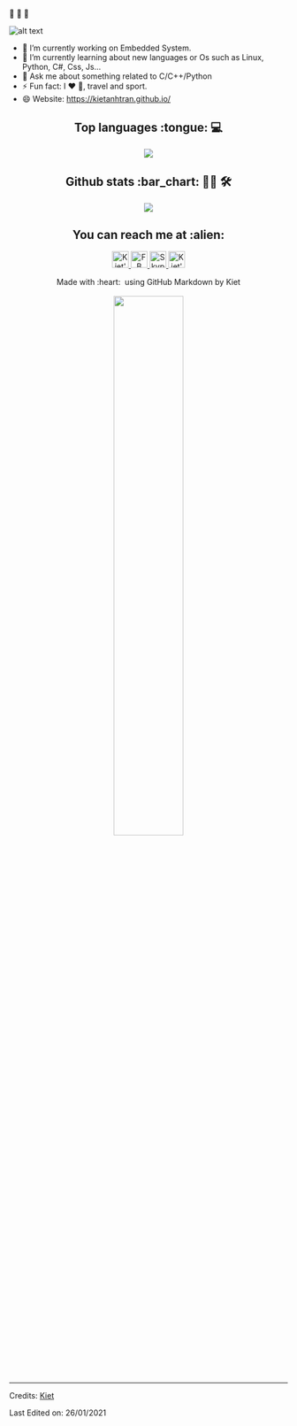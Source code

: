 👋 👋 👋

![alt text](./iamkiet.gif)
- 🔭 I’m currently working on Embedded System.
- 🌱 I’m currently learning about new languages or Os such as Linux, Python, C#, Css, Js...
- 💬 Ask me about something related to C/C++/Python
- ⚡ Fun fact: I :heart: :dog:, travel and sport.
- 😄 Website: https://kietanhtran.github.io/

<h2 align="center">Top languages :tongue: 💻</h2>
<p align="center"><img src="https://github-readme-stats.vercel.app/api/top-langs/?username=kietanhtran&langs_count=10&theme=tokyonight&layout=compact"></p>

<h2 align="center">Github stats :bar_chart: 👨‍💻 🛠</h2>
<p align="center"><img src="https://github-readme-stats.vercel.app/api?username=kietanhtran&show_icons=true&theme=dracula"></p>

<h2 align="center">You can reach me at :alien: </h2>
<p align="center">

  <a href="https://www.linkedin.com/in/kiettrananh/">
    <img src="https://www.vectorlogo.zone/logos/linkedin/linkedin-icon.svg" alt="Kiet's LinkedIn Profile" height="30" width="30">
  </a>

  <a href="https://www.facebook.com/anhkiettrann">
    <img src="https://www.vectorlogo.zone/logos/facebook/facebook-icon.svg" alt="FB kiet" height="30" width="30">
  </a>
  
  <a href="https://join.skype.com/invite/nQxePHnFBfce">
    <img src="https://www.vectorlogo.zone/logos/skype/skype-icon.svg" alt="Skype kiet" height="30" width="30">
  </a>
  
  <a href="https://www.youtube.com/channel/UCOnAlZYfVn6uAaJbt0pxhfA/featured?view_as=subscriber">
    <img src="https://www.vectorlogo.zone/logos/youtube/youtube-icon.svg" alt="Kiet's YouTube Channel" height="30" width="30">
  </a>
 </p>

 
<p align="center">
  Made with :heart: &nbsp;using GitHub Markdown by Kiet
  <br />
  <br />
  <img src="https://media.giphy.com/media/jpVnC65DmYeyRL4LHS/giphy.gif" width="50%">
</p>

-----

Credits: [Kiet](https://github.com/kietanhtran)

Last Edited on: 26/01/2021
